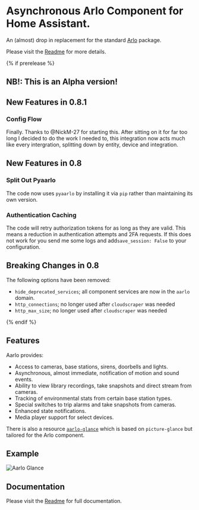 # Asynchronous Arlo Component for Home Assistant.

An (almost) drop in replacement for the standard
[Arlo](https://my.arlo.com/#/cameras) package.

Please visit the
[Readme](https://github.com/twrecked/hass-aarlo/blob/master/README.md) for more
details.

{% if prerelease %}

## NB!: This is an Alpha version!

## New Features in 0.8.1

### Config Flow
Finally. Thanks to @NickM-27 for starting this. After sitting on it for far too
long I decided to do the work I needed to, this integration now acts much like
every intergration, splitting down by entity, device and integration.

## New Features in 0.8

### Split Out Pyaarlo
The code now uses `pyaarlo` by installing it via `pip` rather than maintaining 
its own version.

### Authentication Caching
The code will retry authorization tokens for as long as they are valid. This 
means a reduction in authentication attempts and 2FA requests. If this 
does not work for you send me some logs and add`save_session: False` to your 
configuration.

## Breaking Changes in 0.8
The following options have been removed:
- `hide_deprecated_services`; all component services are now in the `aarlo` 
  domain.
- `http_connections`; no longer used after `cloudscraper` was needed
- `http_max_size`; no longer used after `cloudscraper` was needed

{% endif %}

## Features

Aarlo provides:

- Access to cameras, base stations, sirens, doorbells and lights.
- Asynchronous, almost immediate, notification of motion and sound events.
- Ability to view library recordings, take snapshots and direct stream from cameras.
- Tracking of environmental stats from certain base station types.
- Special switches to trip alarms and take snapshots from cameras.
- Enhanced state notifications.
- Media player support for select devices.

There is also a resource
[`aarlo-glance`](https://github.com/twrecked/lovelace-hass-aarlo) which is based
on `picture-glance` but tailored for the Arlo component.

## Example

![Aarlo Glance](https://github.com/twrecked/hass-aarlo/blob/master/images/aarlo-glance-02.png)

## Documentation

Please visit the
[Readme](https://github.com/twrecked/hass-aarlo/blob/master/README.md) for full
documentation.
